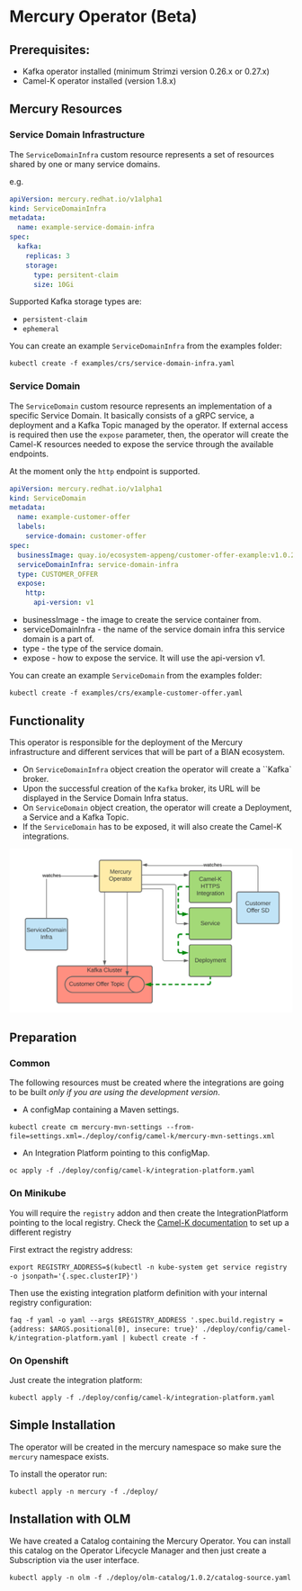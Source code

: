 # Mercury Operator (Beta)

## Prerequisites:

- Kafka operator installed (minimum Strimzi version 0.26.x or 0.27.x)
- Camel-K operator installed (version 1.8.x)

## Mercury Resources

### Service Domain Infrastructure

The `ServiceDomainInfra` custom resource represents a set of resources shared by one or many service domains.

e.g.

```yaml
apiVersion: mercury.redhat.io/v1alpha1
kind: ServiceDomainInfra
metadata:
  name: example-service-domain-infra
spec:
  kafka:
    replicas: 3
    storage:
      type: persitent-claim
      size: 10Gi
```

Supported Kafka storage types are:

- `persistent-claim`
- `ephemeral`

You can create an example `ServiceDomainInfra` from the examples folder:

```shell
kubectl create -f examples/crs/service-domain-infra.yaml
```

### Service Domain

The `ServiceDomain` custom resource represents an implementation of a specific Service Domain.
It basically consists of a gRPC service, a deployment and a Kafka Topic managed by the operator. 
If external access is required then use the `expose` parameter, then, the operator will create
the Camel-K resources needed to expose the service through the available endpoints.

At the moment only the `http` endpoint is supported.

```yaml
apiVersion: mercury.redhat.io/v1alpha1
kind: ServiceDomain
metadata:
  name: example-customer-offer
  labels:
    service-domain: customer-offer
spec:
  businessImage: quay.io/ecosystem-appeng/customer-offer-example:v1.0.2
  serviceDomainInfra: service-domain-infra
  type: CUSTOMER_OFFER
  expose:
    http:
      api-version: v1
```

- businessImage - the image to create the service container from.
- serviceDomainInfra - the name of the service domain infra this service domain is a part of.
- type - the type of the service domain.
- expose - how to expose the service. It will use the api-version v1.

You can create an example `ServiceDomain` from the examples folder:

```shell
kubectl create -f examples/crs/example-customer-offer.yaml
```

## Functionality

This operator is responsible for the deployment of the Mercury infrastructure and different services that will
be part of a BIAN ecosystem.

- On `ServiceDomainInfra` object creation the operator will create a ``Kafka` broker.
- Upon the successful creation of the `Kafka` broker, its URL will be displayed in the Service Domain Infra status.
- On `ServiceDomain` object creation, the operator will create a Deployment, a Service and a Kafka Topic.
- If the `ServiceDomain` has to be exposed, it will also create the Camel-K integrations.

![Mercury Deployment](./images/operator-all.svg)

## Preparation

### Common

The following resources must be created where the integrations are going to be built *only if you are using
the development version*.

- A configMap containing a Maven settings.

```shell
kubectl create cm mercury-mvn-settings --from-file=settings.xml=./deploy/config/camel-k/mercury-mvn-settings.xml
```

- An Integration Platform pointing to this configMap.

```shell
oc apply -f ./deploy/config/camel-k/integration-platform.yaml
```

### On Minikube

You will require the `registry` addon and then create the IntegrationPlatform
pointing to the local registry. Check the [Camel-K documentation](https://camel.apache.org/camel-k/1.8.x/installation/registry/registry.html)
to set up a different registry

First extract the registry address:

```shell
export REGISTRY_ADDRESS=$(kubectl -n kube-system get service registry -o jsonpath='{.spec.clusterIP}')
```

Then use the existing integration platform definition with your internal registry configuration:

```shell
faq -f yaml -o yaml --args $REGISTRY_ADDRESS '.spec.build.registry = {address: $ARGS.positional[0], insecure: true}' ./deploy/config/camel-k/integration-platform.yaml | kubectl create -f -
```

### On Openshift

Just create the integration platform:

```shell
kubectl apply -f ./deploy/config/camel-k/integration-platform.yaml
```

## Simple Installation

The operator will be created in the mercury namespace so make sure the `mercury` namespace exists.

To install the operator run:

```shell
kubectl apply -n mercury -f ./deploy/
```

## Installation with OLM

We have created a Catalog containing the Mercury Operator. You can install this catalog on the
Operator Lifecycle Manager and then just create a Subscription via the user interface.

```shell
kubectl apply -n olm -f ./deploy/olm-catalog/1.0.2/catalog-source.yaml
```
